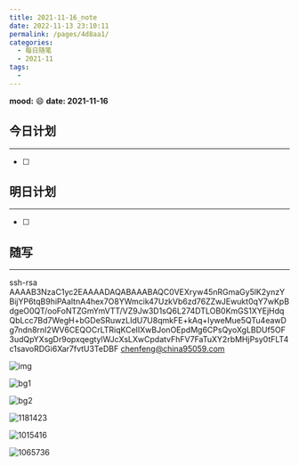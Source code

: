 ```yaml
---
title: 2021-11-16_note
date: 2022-11-13 23:10:11
permalink: /pages/4d8aa1/
categories:
  - 每日随笔
  - 2021-11
tags:
  - 
---
```

**mood:** :smile:  									**date: 2021-11-16**  
## 今日计划  
------
- [ ]  
## 明日计划  
------
- [ ]  
## 随写 
------

ssh-rsa AAAAB3NzaC1yc2EAAAADAQABAAABAQC0VEXryw45nRGmaGy5lK2ynzYBijYP6tqB9hiPAaltnA4hex7O8YWmcik47UzkVb6zd76ZZwJEwukt0qY7wKpBdgeO0QT/ooFoNTZGmYmVTT/VZ9Jw3D1sQ6L274DTLOB0KmGS1XYEjHdqQbLcc7Bd7WegH+bGDeSRuwzLIdU7U8qmkFE+kAq+IyweMue5QTu4eawDg7ndn8rnI2WV6CEQOCrLTRiqKCeIIXwBJonOEpdMg6CPsQyoXgLBDUf5OF3udQpYXsgDr9opxqegtylWJcXsLXwCpdatvFhFV7FaTuXY2rbMHjPsy0tFLT4c1savoRDGi6Xar7fvtU3TeDBF chenfeng@china95059.com

![img](https://img.ggball.top/picGo/v2-083b45f2ad90754f46799e9c28618538_xl.jpg)

![bg1](https://img.ggball.top/picGo/bg1.jpg)

![bg2](https://img.ggball.top/picGo/bg2.jpg)

![1181423](https://img.ggball.top/picGo/1181423.jpg)

![1015416](https://img.ggball.top/picGo/1015416.jpg)

![1065736](https://img.ggball.top/picGo/1065736.jpg)
